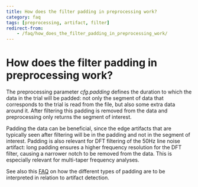 ```yaml
---
title: How does the filter padding in preprocessing work?
category: faq
tags: [preprocessing, artifact, filter]
redirect-from:
    - /faq/how_does_the_filter_padding_in_preprocessing_work/
---
```


# How does the filter padding in preprocessing work?

The preprocessing parameter _cfg.padding_ defines the duration to which the data in the trial will be padded: not only the segment of data that corresponds to the trial is read from the file, but also some extra data around it. After filtering this padding is removed from the data and preprocessing only returns the segment of interest.

Padding the data can be beneficial, since the edge artifacts that are typically seen after filtering will be in the padding and not in the segment of interest. Padding is also relevant for DFT filtering of the 50Hz line noise artifact: long padding ensures a higher frequency resolution for the DFT filter, causing a narrower notch to be removed from the data. This is especially relevant for multi-taper frequency analyses.

See also this [FAQ](/faq/how_can_i_interpret_the_different_types_of_padding_that_i_find_when_dealing_with_artifacts) on how the different types of padding are to be interpreted in relation to artifact detection.
